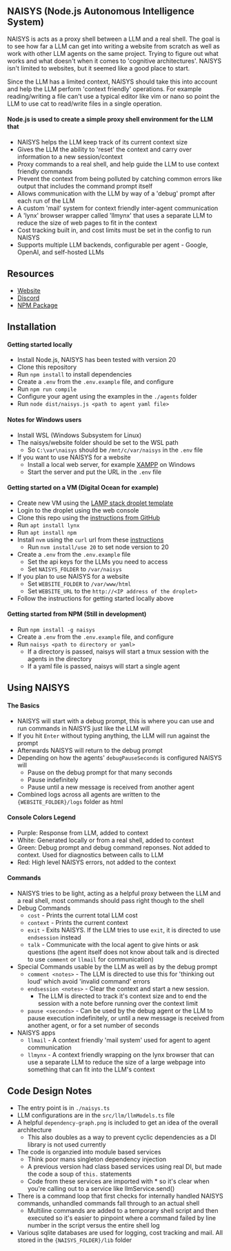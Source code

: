 ## NAISYS (Node.js Autonomous Intelligence System)

NAISYS is acts as a proxy shell between a LLM and a real shell. The goal is to see how far a LLM can
get into writing a website from scratch as well as work with other LLM agents on the same project. Trying to figure
out what works and what doesn't when it comes to 'cognitive architectures'. NAISYS isn't
limited to websites, but it seemed like a good place to start.

Since the LLM has a limited context, NAISYS should take this into account and help the LLM
perform 'context friendly' operations. For example reading/writing a file can't use a typical editor like
vim or nano so point the LLM to use cat to read/write files in a single operation.

#### Node.js is used to create a simple proxy shell environment for the LLM that

- NAISYS helps the LLM keep track of its current context size
- Gives the LLM the ability to 'reset' the context and carry over information to a new session/context
- Proxy commands to a real shell, and help guide the LLM to use context friendly commands
- Prevent the context from being polluted by catching common errors like output that includes the command prompt itself
- Allows communication with the LLM by way of a 'debug' prompt after each run of the LLM
- A custom 'mail' system for context friendly inter-agent communication
- A 'lynx' browser wrapper called 'llmynx' that uses a separate LLM to reduce the size of web pages to fit in the context
- Cost tracking built in, and cost limits must be set in the config to run NAISYS
- Supports multiple LLM backends, configurable per agent - Google, OpenAI, and self-hosted LLMs

## Resources

- [Website](https://naisys.org)
- [Discord](https://discord.gg/JBUPWSbaEt)
- [NPM Package](https://www.npmjs.com/package/naisys)

## Installation

#### Getting started locally

- Install Node.js, NAISYS has been tested with version 20
- Clone this repository
- Run `npm install` to install dependencies
- Create a `.env` from the `.env.example` file, and configure
- Run `npm run compile`
- Configure your agent using the examples in the `./agents` folder
- Run `node dist/naisys.js <path to agent yaml file>`

#### Notes for Windows users

- Install WSL (Windows Subsystem for Linux)
- The naisys/website folder should be set to the WSL path
  - So `C:\var\naisys` should be `/mnt/c/var/naisys` in the `.env` file
- If you want to use NAISYS for a website
  - Install a local web server, for example [XAMPP](https://www.apachefriends.org/) on Windows
  - Start the server and put the URL in the `.env` file

#### Getting started on a VM (Digital Ocean for example)

- Create new VM using the [LAMP stack droplet template](https://marketplace.digitalocean.com/apps/lamp)
- Login to the droplet using the web console
- Clone this repo using the [instructions from GitHub](https://docs.github.com/en/authentication/connecting-to-github-with-ssh/generating-a-new-ssh-key-and-adding-it-to-the-ssh-agent)
- Run `apt install lynx`
- Run `apt install npm`
- Install `nvm` using the `curl` url from these [instructions](https://github.com/nvm-sh/nvm?tab=readme-ov-file#installing-and-updating)
  - Run `nvm install/use 20` to set node version to 20
- Create a `.env` from the `.env.example` file
  - Set the api keys for the LLMs you need to access
  - Set `NAISYS_FOLDER` to `/var/naisys`
- If you plan to use NAISYS for a website
  - Set `WEBSITE_FOLDER` to `/var/www/html`
  - Set `WEBSITE_URL` to the `http://<IP address of the droplet>`
- Follow the instructions for getting started locally above

#### Getting started from NPM (Still in development)

- Run `npm install -g naisys`
- Create a `.env` from the `.env.example` file, and configure
- Run `naisys <path to directory or yaml>`
  - If a directory is passed, naisys will start a tmux session with the agents in the directory
  - If a yaml file is passed, naisys will start a single agent

## Using NAISYS

#### The Basics

- NAISYS will start with a debug prompt, this is where you can use and run commands in NAISYS just like the LLM will
- If you hit `Enter` without typing anything, the LLM will run against the prompt
- Afterwards NAISYS will return to the debug prompt
- Depending on how the agents' `debugPauseSeconds` is configured NAISYS will
  - Pause on the debug prompt for that many seconds
  - Pause indefinitely
  - Pause until a new message is received from another agent
- Combined logs across all agents are written to the `{WEBSITE_FOLDER}/logs` folder as html

#### Console Colors Legend

- Purple: Response from LLM, added to context
- White: Generated locally or from a real shell, added to context
- Green: Debug prompt and debug command reponses. Not added to context. Used for diagnostics between calls to LLM
- Red: High level NAISYS errors, not added to the context

#### Commands

- NAISYS tries to be light, acting as a helpful proxy between the LLM and a real shell, most commands should pass right though to the shell
- Debug Commands
  - `cost` - Prints the current total LLM cost
  - `context` - Prints the current context
  - `exit` - Exits NAISYS. If the LLM tries to use `exit`, it is directed to use `endsession` instead
  - `talk` - Communicate with the local agent to give hints or ask questions (the agent itself does not know about talk and is directed to use `comment` or `llmail` for communication)
- Special Commands usable by the LLM as well as by the debug prompt
  - `comment <notes>` - The LLM is directed to use this for 'thinking out loud' which avoid 'invalid command' errors
  - `endsession <notes>` - Clear the context and start a new session.
    - The LLM is directed to track it's context size and to end the session with a note before running over the context limit
  - `pause <seconds>` - Can be used by the debug agent or the LLM to pause execution indefinitely, or until a new message is received from another agent, or for a set number of seconds
- NAISYS apps
  - `llmail` - A context friendly 'mail system' used for agent to agent communication
  - `llmynx` - A context friendly wrapping on the lynx browser that can use a separate LLM to reduce the size of a large webpage into something that can fit into the LLM's context

## Code Design Notes

- The entry point is in `./naisys.ts`
- LLM configurations are in the `src/llm/llmModels.ts` file
- A helpful `dependency-graph.png` is included to get an idea of the overall architecture
  - This also doubles as a way to prevent cyclic dependencies as a DI library is not used currently
- The code is organzied into module based services
  - Think poor mans singleton dependency injection
  - A previous version had class based services using real DI, but made the code a soup of `this.` statements
  - Code from these services are imported with \* so it's clear when you're calling out to a service like llmService.send()
- There is a command loop that first checks for internally handled NAISYS commands, unhandled commands fall through to an actual shell
  - Multiline commands are added to a temporary shell script and then executed so it's easier to pinpoint where a command failed by line number in the script versus the entire shell log
- Various sqlite databases are used for logging, cost tracking and mail. All stored in the `{NAISYS_FOLDER}/lib` folder
